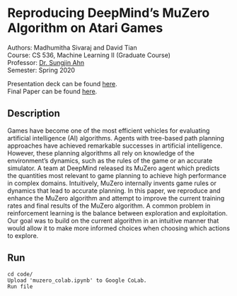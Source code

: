 
# Reproducing DeepMind’s MuZero Algorithm on Atari Games

Authors: Madhumitha Sivaraj and David Tian <br/>
Course: CS 536, Machine Learning II (Graduate Course) <br/>
Professor: [Dr. Sungjin Ahn](https://sungjinahn.com/) <br/>
Semester: Spring 2020

Presentation deck can be found [here](https://github.com/madhusivaraj/muzero/blob/master/Presentation%20Deck.pdf). <br>
Final Paper can be found [here](https://github.com/madhusivaraj/muzero/blob/master/Reproducing%20and%20Enhancing%20DeepMind%E2%80%99s%20MuZero.pdf). 

## Description
Games have become one of the most efficient vehicles for evaluating artificial intelligence (AI) algorithms. Agents with tree-based path planning approaches have achieved remarkable successes in artificial intelligence. However, these planning algorithms all rely on knowledge of the environment’s dynamics, such as the rules of the game or an accurate simulator. A team at DeepMind released its MuZero agent which predicts the quantities most relevant to game planning to achieve high performance in complex domains. Intuitively, MuZero internally invents game rules or dynamics that lead to accurate planning. In this paper, we reproduce and enhance the MuZero algorithm and attempt to improve the current training rates and final results of the MuZero algorithm. A common problem in reinforcement learning is the balance between exploration and exploitation. Our goal was to build on the current algorithm in an intuitive manner that would allow it to make more informed choices when choosing which actions to explore.

## Run
```
cd code/
Upload 'muzero_colab.ipynb' to Google CoLab.
Run file
```
